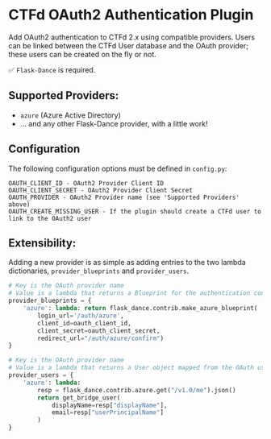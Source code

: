 # CTFd OAuth2 Authentication Plugin

Add OAuth2 authentication to CTFd 2.x using compatible providers. Users can be linked between the CTFd User database and the OAuth provider; these users can be created on the fly or not.

✅ `Flask-Dance` is required.

## Supported Providers:
* `azure` (Azure Active Directory)
* ... and any other Flask-Dance provider, with a little work!

## Configuration
The following configuration options must be defined in `config.py`:
```
OAUTH_CLIENT_ID - OAuth2 Provider Client ID
OAUTH_CLIENT_SECRET - OAuth2 Provider Client Secret
OAUTH_PROVIDER - OAuth2 Provider name (see 'Supported Providers' above)
OAUTH_CREATE_MISSING_USER - If the plugin should create a CTFd user to link to the OAuth2 user
```

## Extensibility:
Adding a new provider is as simple as adding entries to the two lambda dictionaries, `provider_blueprints` and `provider_users`.

```python
# Key is the OAuth provider name
# Value is a lambda that returns a Blueprint for the authentication controller
provider_blueprints = {
    'azure': lambda: return flask_dance.contrib.make_azure_blueprint(
        login_url='/auth/azure',
        client_id=oauth_client_id,
        client_secret=oauth_client_secret,
        redirect_url="/auth/azure/confirm")
}

# Key is the OAuth provider name
# Value is a lambda that returns a User object mapped from the OAuth user, or None if the user doesn't exist and creation is disabled.
provider_users = {
    'azure': lambda: 
        resp = flask_dance.contrib.azure.get("/v1.0/me").json()
        return get_bridge_user(
            displayName=resp["displayName"],
            email=resp["userPrincipalName"]
        )
}
```